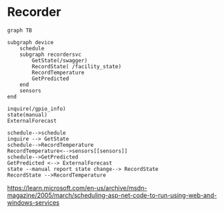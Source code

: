 # Recorder

```mermaid
graph TB

subgraph device
    schedule
    subgraph recordersvc
        GetState(/swagger)
        RecordState( /facility_state)
        RecordTemperature
        GetPredicted
    end
    sensors
end

inquire(/gpio_info)
state(manual)
ExternalForecast
    
schedule-->schedule
inquire --> GetState
schedule-->RecordTemperature
RecordTemperature<-->sensors[[sensors]]
schedule-->GetPredicted
GetPredicted <--> ExternalForecast 
state --manual report state change--> RecordState
RecordState -->RecordTemperature
```

https://learn.microsoft.com/en-us/archive/msdn-magazine/2005/march/scheduling-asp-net-code-to-run-using-web-and-windows-services
